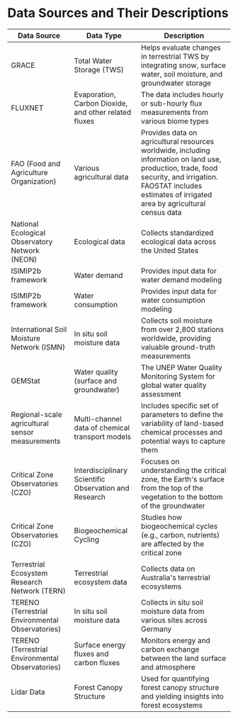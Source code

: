# Data Sources and Their Descriptions

| Data Source | Data Type | Description |
|-------------|-----------|-------------|
| GRACE | Total Water Storage (TWS) | Helps evaluate changes in terrestrial TWS by integrating snow, surface water, soil moisture, and groundwater storage |
| FLUXNET | Evaporation, Carbon Dioxide, and other related fluxes | The data includes hourly or sub-hourly flux measurements from various biome types |
| FAO (Food and Agriculture Organization) | Various agricultural data | Provides data on agricultural resources worldwide, including information on land use, production, trade, food security, and irrigation. FAOSTAT includes estimates of irrigated area by agricultural census data |
| National Ecological Observatory Network (NEON) | Ecological data | Collects standardized ecological data across the United States |
| ISIMIP2b framework | Water demand | Provides input data for water demand modeling |
| ISIMIP2b framework | Water consumption | Provides input data for water consumption modeling |
| International Soil Moisture Network (ISMN) | In situ soil moisture data | Collects soil moisture from over 2,800 stations worldwide, providing valuable ground-truth measurements |
| GEMStat | Water quality (surface and groundwater) | The UNEP Water Quality Monitoring System for global water quality assessment |
| Regional-scale agricultural sensor measurements | Multi-channel data of chemical transport models | Includes specific set of parameters to define the variability of land-based chemical processes and potential ways to capture them |
| Critical Zone Observatories (CZO) | Interdisciplinary Scientific Observation and Research | Focuses on understanding the critical zone, the Earth's surface from the top of the vegetation to the bottom of the groundwater |
| Critical Zone Observatories (CZO) | Biogeochemical Cycling | Studies how biogeochemical cycles (e.g., carbon, nutrients) are affected by the critical zone |
| Terrestrial Ecosystem Research Network (TERN) | Terrestrial ecosystem data | Collects data on Australia's terrestrial ecosystems |
| TERENO (Terrestrial Environmental Observatories) | In situ soil moisture data | Collects in situ soil moisture data from various sites across Germany |
| TERENO (Terrestrial Environmental Observatories) | Surface energy fluxes and carbon fluxes | Monitors energy and carbon exchange between the land surface and atmosphere |
| Lidar Data | Forest Canopy Structure | Used for quantifying forest canopy structure and yielding insights into forest ecosystems |
